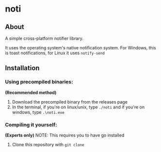 # noti
## About
A simple cross-platform notifier library.

It uses the operating system's native notification system. For Windows, this
is toast notifications, for Linux it uses `notify-send`

## Installation
### Using precompiled binaries:
**(Recommended method)**
1. Download the precompiled binary from the releases page
2. In the terminal, if you're on linux/unix, type `./noti` and if you're
on windows, type `.\noti.exe`


### Compiling it yourself:
**(Experts only)**
NOTE: This requires you to have go installed
1. Clone this repository with `git clone `
